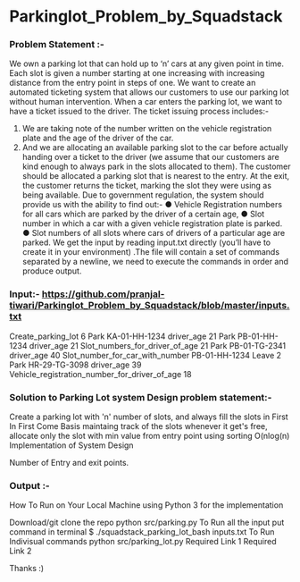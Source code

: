 # Parkinglot_Problem_by_Squadstack

### Problem Statement :-
We own a parking lot that can hold up to ‘n’ cars at any given point in time. Each slot is given a number starting at one increasing with increasing distance from the entry point in steps of one. We want to create an automated ticketing system that allows our customers to use our parking lot without human intervention.
When a car enters the parking lot, we want to have a ticket issued to the driver. The ticket issuing process includes:- 
1.	We are taking note of the number written on the vehicle registration plate and the age of the driver of the car.
2.	And we are allocating an available parking slot to the car before actually handing over a ticket to the driver (we assume that our customers are kind enough to always park in the slots allocated to them).
The customer should be allocated a parking slot that is nearest to the entry. At the exit, the customer returns the ticket, marking the slot they were using as being available.
Due to government regulation, the system should provide us with the ability to find out:-
●	Vehicle Registration numbers for all cars which are parked by the driver of a certain age,
●	Slot number in which a car with a given vehicle registration plate is parked. 
●	Slot numbers of all slots where cars of drivers of a particular age are parked.
We get the input by reading input.txt directly (you’ll have to create it in your environment) .The file will contain a set of commands separated by a newline, we need to execute the commands in order and produce output.

### Input:- https://github.com/pranjal-tiwari/Parkinglot_Problem_by_Squadstack/blob/master/inputs.txt
Create_parking_lot 6
Park KA-01-HH-1234 driver_age 21
Park PB-01-HH-1234 driver_age 21
Slot_numbers_for_driver_of_age 21
Park PB-01-TG-2341 driver_age 40
Slot_number_for_car_with_number PB-01-HH-1234
Leave 2
Park HR-29-TG-3098 driver_age 39
Vehicle_registration_number_for_driver_of_age 18

### Solution to Parking Lot system Design problem statement:-

Create a parking lot with 'n' number of slots, and always fill the slots in First In First Come Basis
maintaing track of the slots whenever it get's free, allocate only the slot with min value from entry point using sorting O(nlog(n)
Implementation of System Design

Number of Entry and exit points.

### Output :-

How To Run on Your Local Machine
using Python 3 for the implementation

Download/git clone the repo
python src/parking.py
To Run all the input put command in terminal $ ./squadstack_parking_lot_bash inputs.txt
To Run Indivisual commands python src/parking_lot.py
Required Link 1 Required Link 2

Thanks :)
